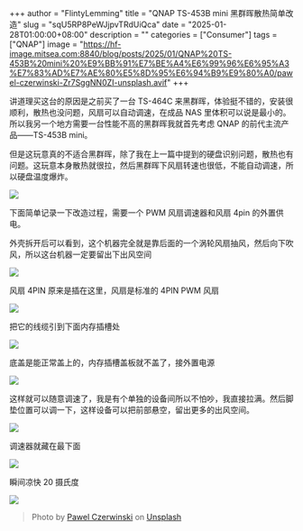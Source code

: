 +++
author = "FlintyLemming"
title = "QNAP TS-453B mini 黑群晖散热简单改造"
slug = "sqU5RP8PeWJjpvTRdUiQca"
date = "2025-01-28T01:00:00+08:00"
description = ""
categories = ["Consumer"]
tags = ["QNAP"]
image = "https://hf-image.mitsea.com:8840/blog/posts/2025/01/QNAP%20TS-453B%20mini%20%E9%BB%91%E7%BE%A4%E6%99%96%E6%95%A3%E7%83%AD%E7%AE%80%E5%8D%95%E6%94%B9%E9%80%A0/pawel-czerwinski-Zr7SggNN0ZI-unsplash.avif"
+++

讲道理买这台的原因是之前买了一台 TS-464C 来黑群晖，体验挺不错的，安装很顺利，散热也没问题，风扇可以自动调速，在成品 NAS 里体积可以说是最小的。所以我另一个地方需要一台性能不高的黑群晖我就首先考虑 QNAP 的前代主流产品——TS-453B mini。

但是这玩意真的不适合黑群晖，除了我在上一篇中提到的硬盘识别问题，散热也有问题。这玩意本身散热就很拉，然后黑群晖下风扇转速也很低，不能自动调速，所以硬盘温度爆炸。

![](https://hf-image.mitsea.com:8840/blog/posts/2025/01/QNAP%20TS-453B%20mini%20%E9%BB%91%E7%BE%A4%E6%99%96%E6%95%A3%E7%83%AD%E7%AE%80%E5%8D%95%E6%94%B9%E9%80%A0/%E5%9B%BE%E7%89%87_XiG9EvdWFA.avif)

下面简单记录一下改造过程，需要一个 PWM 风扇调速器和风扇 4pin 的外置供电。

外壳拆开后可以看到，这个机器完全就是靠后面的一个涡轮风扇抽风，然后向下吹风，所以这台机器一定要留出下出风空间

![](https://hf-image.mitsea.com:8840/blog/posts/2025/01/QNAP%20TS-453B%20mini%20%E9%BB%91%E7%BE%A4%E6%99%96%E6%95%A3%E7%83%AD%E7%AE%80%E5%8D%95%E6%94%B9%E9%80%A0/20250127_233928_j4s9uFsPd2.avif)

风扇 4PIN 原来是插在这里，风扇是标准的 4PIN PWM 风扇

![](https://hf-image.mitsea.com:8840/blog/posts/2025/01/QNAP%20TS-453B%20mini%20%E9%BB%91%E7%BE%A4%E6%99%96%E6%95%A3%E7%83%AD%E7%AE%80%E5%8D%95%E6%94%B9%E9%80%A0/20250127_233911_Dor-jX0sG6.avif)

把它的线缆引到下面内存插槽处

![](https://hf-image.mitsea.com:8840/blog/posts/2025/01/QNAP%20TS-453B%20mini%20%E9%BB%91%E7%BE%A4%E6%99%96%E6%95%A3%E7%83%AD%E7%AE%80%E5%8D%95%E6%94%B9%E9%80%A0/20250127_233959_CFYCUwd7PX.avif)

底盖是能正常盖上的，内存插槽盖板就不盖了，接外置电源

![](https://hf-image.mitsea.com:8840/blog/posts/2025/01/QNAP%20TS-453B%20mini%20%E9%BB%91%E7%BE%A4%E6%99%96%E6%95%A3%E7%83%AD%E7%AE%80%E5%8D%95%E6%94%B9%E9%80%A0/20250127_234037_aBfBtOp5r2.avif)

这样就可以随意调速了，我是有个单独的设备间所以不怕吵，我直接拉满。然后脚垫位置可以调一下，这样设备可以把前部悬空，留出更多的出风空间。

![](https://hf-image.mitsea.com:8840/blog/posts/2025/01/QNAP%20TS-453B%20mini%20%E9%BB%91%E7%BE%A4%E6%99%96%E6%95%A3%E7%83%AD%E7%AE%80%E5%8D%95%E6%94%B9%E9%80%A0/20250128_000400_LIc52SYE7i.avif)

调速器就藏在最下面

![](https://hf-image.mitsea.com:8840/blog/posts/2025/01/QNAP%20TS-453B%20mini%20%E9%BB%91%E7%BE%A4%E6%99%96%E6%95%A3%E7%83%AD%E7%AE%80%E5%8D%95%E6%94%B9%E9%80%A0/20250128_000415_vTtpgyA4yC.avif)

瞬间凉快 20 摄氏度

![](https://hf-image.mitsea.com:8840/blog/posts/2025/01/QNAP%20TS-453B%20mini%20%E9%BB%91%E7%BE%A4%E6%99%96%E6%95%A3%E7%83%AD%E7%AE%80%E5%8D%95%E6%94%B9%E9%80%A0/{C0F79B23-9A8D-4780-810D-FE56C981E7D1}_wQjhdzknNm.avif)

> Photo by [Pawel Czerwinski](https://unsplash.com/@pawel_czerwinski?utm_content=creditCopyText&utm_medium=referral&utm_source=unsplash) on [Unsplash](https://unsplash.com/photos/a-blurry-photo-of-a-white-cloth-Zr7SggNN0ZI?utm_content=creditCopyText&utm_medium=referral&utm_source=unsplash)
      